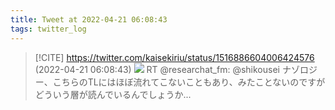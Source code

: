 ```yaml
---
title: Tweet at 2022-04-21 06:08:43
tags: twitter_log
---
```


> [!CITE] https://twitter.com/kaisekiriu/status/1516886604006424576 (2022-04-21 06:08:43)
> ![](https://twitter.com/kaisekiriu/status/1516886604006424576)
> RT @researchat_fm: @shikousei ナゾロジー、こちらのTLにはほぼ流れてこないこともあり、みたことないのですがどういう層が読んでいるんでしょうか...
